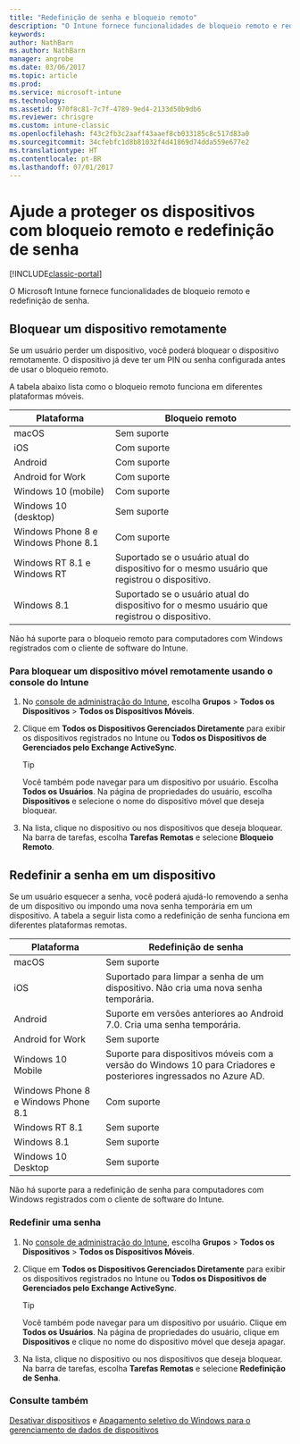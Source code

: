 ```yaml
---
title: "Redefinição de senha e bloqueio remoto"
description: "O Intune fornece funcionalidades de bloqueio remoto e redefinição de senha."
keywords: 
author: NathBarn
ms.author: NathBarn
manager: angrobe
ms.date: 03/06/2017
ms.topic: article
ms.prod: 
ms.service: microsoft-intune
ms.technology: 
ms.assetid: 970f8c81-7c7f-4789-9ed4-2133d50b9db6
ms.reviewer: chrisgre
ms.custom: intune-classic
ms.openlocfilehash: f43c2fb3c2aaff43aaef8cb033185c8c517d83a0
ms.sourcegitcommit: 34cfebfc1d8b81032f4d41869d74dda559e677e2
ms.translationtype: HT
ms.contentlocale: pt-BR
ms.lasthandoff: 07/01/2017
---
```

# <a name="help-protect-your-devices-with-remote-lock-and-passcode-reset"></a>Ajude a proteger os dispositivos com bloqueio remoto e redefinição de senha

[!INCLUDE[classic-portal](../includes/classic-portal.md)]

O Microsoft Intune fornece funcionalidades de bloqueio remoto e redefinição de senha.

## <a name="lock-a-device-remotely"></a>Bloquear um dispositivo remotamente
Se um usuário perder um dispositivo, você poderá bloquear o dispositivo remotamente. O dispositivo já deve ter um PIN ou senha configurada antes de usar o bloqueio remoto.

A tabela abaixo lista como o bloqueio remoto funciona em diferentes plataformas móveis.

|Plataforma|Bloqueio remoto|
|------------|---------------|
|macOS|Sem suporte|
|iOS|Com suporte|
|Android|Com suporte|
|Android for Work|Com suporte|
|Windows 10 (mobile)|Com suporte|
|Windows 10 (desktop)|Sem suporte|
|Windows Phone 8 e Windows Phone 8.1|Com suporte|
|Windows RT 8.1 e Windows RT|Suportado se o usuário atual do dispositivo for o mesmo usuário que registrou o dispositivo.|
|Windows 8.1|Suportado se o usuário atual do dispositivo for o mesmo usuário que registrou o dispositivo.|

Não há suporte para o bloqueio remoto para computadores com Windows registrados com o cliente de software do Intune.

### <a name="lock-a-mobile-device-remotely-through-the-intune-console"></a>Para bloquear um dispositivo móvel remotamente usando o console do Intune

1.  No [console de administração do Intune](https://manage.microsoft.com/), escolha **Grupos** &gt; **Todos os Dispositivos** &gt; **Todos os Dispositivos Móveis**.

2.  Clique em **Todos os Dispositivos Gerenciados Diretamente** para exibir os dispositivos registrados no Intune ou **Todos os Dispositivos de Gerenciados pelo Exchange ActiveSync**.

    > [!TIP]
    > Você também pode navegar para um dispositivo por usuário. Escolha **Todos os Usuários**. Na página de propriedades do usuário, escolha **Dispositivos** e selecione o nome do dispositivo móvel que deseja bloquear.

3.  Na lista, clique no dispositivo ou nos dispositivos que deseja bloquear. Na barra de tarefas, escolha **Tarefas Remotas** e selecione **Bloqueio Remoto**.

## <a name="reset-the-passcode-on-a-device"></a>Redefinir a senha em um dispositivo
Se um usuário esquecer a senha, você poderá ajudá-lo removendo a senha de um dispositivo ou impondo uma nova senha temporária em um dispositivo. A tabela a seguir lista como a redefinição de senha funciona em diferentes plataformas remotas.

|Plataforma|Redefinição de senha|
|------------|------------------|
|macOS|Sem suporte|
|iOS|Suportado para limpar a senha de um dispositivo. Não cria uma nova senha temporária.|
|Android|Suporte em versões anteriores ao Android 7.0. Cria uma senha temporária.|
|Android for Work|Sem suporte|
|Windows 10 Mobile|Suporte para dispositivos móveis com a versão do Windows 10 para Criadores e posteriores ingressados no Azure AD.|
|Windows Phone 8 e Windows Phone 8.1|Com suporte|
|Windows RT 8.1|Sem suporte|
|Windows 8.1|Sem suporte|
|Windows 10 Desktop|Sem suporte|

Não há suporte para a redefinição de senha para computadores com Windows registrados com o cliente de software do Intune.

### <a name="reset-a-passcode"></a>Redefinir uma senha

1.  No [console de administração do Intune](https://manage.microsoft.com/), escolha **Grupos** &gt; **Todos os Dispositivos** &gt; **Todos os Dispositivos Móveis**.

2.  Clique em **Todos os Dispositivos Gerenciados Diretamente** para exibir os dispositivos registrados no Intune ou **Todos os Dispositivos de Gerenciados pelo Exchange ActiveSync**.

    > [!TIP]
    > Você também pode navegar para um dispositivo por usuário. Clique em **Todos os Usuários**. Na página de propriedades do usuário, clique em **Dispositivos** e clique no nome do dispositivo móvel que deseja apagar.

3.  Na lista, clique no dispositivo ou nos dispositivos que deseja bloquear. Na barra de tarefas, escolha **Tarefas Remotas** e selecione **Redefinição de Senha**.


### <a name="see-also"></a>Consulte também
[Desativar dispositivos](retire-devices-from-microsoft-intune-management.md) e [Apagamento seletivo do Windows para o gerenciamento de dados de dispositivos](http://technet.microsoft.com/library/dn486874.aspx)
